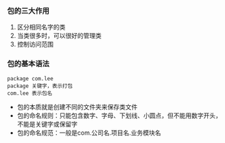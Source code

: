 ### 包的三大作用
1. 区分相同名字的类
2. 当类很多时，可以很好的管理类
3. 控制访问范围

### 包的基本语法
```
package com.lee
package 关键字，表示打包
com.lee 表示包名
```

- 包的本质就是创建不同的文件夹来保存类文件
- 包的命名规则：只能包含数字、字母、下划线、小圆点，但不能用数字开头，不能是关键字或保留字
- 包的命名规范：一般是com.公司名.项目名.业务模块名